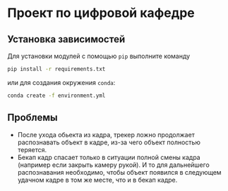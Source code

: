 # Проект по цифровой кафедре

## Установка зависимостей

Для установки модулей с помощью `pip` выполните команду

```bash
pip install -r requirements.txt
```

или для создания окружения `conda`:

```bash
conda create -f environment.yml
```

## Проблемы

- После ухода обьекта из кадра, трекер ложно продолжает распознавать объект в кадре, из-за чего объект полностью теряется.
- Бекап кадр спасает только в ситуации полной смены кадра (например если закрыть камеру рукой). И то для дальнейшего распознавания необходимо, чтобы объект появился в следующем удачном кадре в том же месте, что и в бекап кадре.
